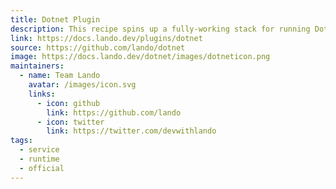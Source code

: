 ```yaml
---
title: Dotnet Plugin
description: This recipe spins up a fully-working stack for running Dotnet applications.
link: https://docs.lando.dev/plugins/dotnet
source: https://github.com/lando/dotnet
image: https://docs.lando.dev/dotnet/images/dotneticon.png
maintainers:
  - name: Team Lando
    avatar: /images/icon.svg
    links:
      - icon: github
        link: https://github.com/lando
      - icon: twitter
        link: https://twitter.com/devwithlando
tags:
  - service
  - runtime
  - official
---
```


